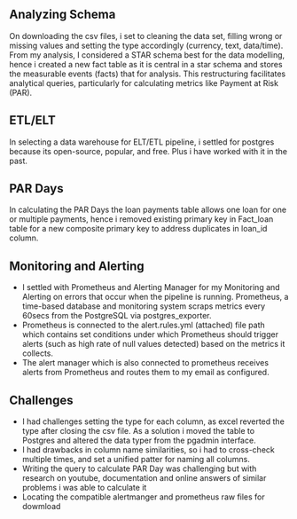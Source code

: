 ## Analyzing Schema
On downloading the csv files, i set to cleaning the data set, filling wrong or missing values and setting the type accordingly (currency, text, data/time). From my analysis, I considered a STAR schema best for the data modelling, hence i created a new fact table as it is central in a star schema and stores the measurable events (facts) that for analysis. This restructuring facilitates analytical queries, particularly for calculating metrics like Payment at Risk (PAR).

## ETL/ELT
In selecting a data warehouse for ELT/ETL pipeline, i settled for postgres because its open-source, popular, and free. Plus i have worked with it in the past.

## PAR Days
In calculating the PAR Days the loan payments table allows one loan for one or multiple payments, hence i removed existing primary key in Fact_loan table for a new composite primary key to address duplicates in loan_id column.

## Monitoring and Alerting
 - I settled with Prometheus and Alerting Manager for my Monitoring and Alerting on errors that occur when the pipeline is running. Prometheus, a time-based database and monitoring system scraps metrics every 60secs from the PostgreSQL via postgres_exporter.
 - Prometheus is connected to the alert.rules.yml (attached) file path which contains set conditions under which Prometheus should trigger alerts (such as high rate of null values detected) based on the metrics it collects.
 - The alert manager which is also connected to prometheus receives alerts from Prometheus and routes them to my email as configured.

## Challenges
 - I had challenges setting the type for each column, as excel reverted the type after closing the csv file. As a solution i moved the table to Postgres and altered the data typer from the pgadmin interface.
 - I had drawbacks in column name similarities, so i had to cross-check multiple times, and set a unified patter for naming all columns.
 - Writing the query to calculate PAR Day was challenging but with research on youtube, documentation and online answers of similar problems i was able to calculate it
 - Locating the compatible alertmanger and prometheus raw files for dowmload 

